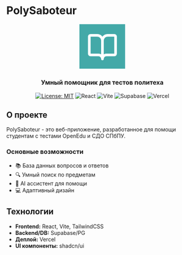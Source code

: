# PolySaboteur

<div align="center">
  <img src="/public/favicon.png" alt="PolySaboteur Logo" width="120" />
  <h3>Умный помощник для тестов политеха</h3>
</div>

<div align="center">
  
[![License: MIT](https://img.shields.io/badge/License-MIT-yellow.svg)](https://opensource.org/licenses/MIT)
![React](https://img.shields.io/badge/React-20232A?style=flat&logo=react&logoColor=61DAFB)
![Vite](https://img.shields.io/badge/Vite-646CFF?style=flat&logo=vite&logoColor=white)
![Supabase](https://img.shields.io/badge/Supabase-3FCF8E?style=flat&logo=supabase&logoColor=white)
![Vercel](https://img.shields.io/badge/Vercel-000000?style=flat&logo=vercel&logoColor=white)

</div>

## О проекте

PolySaboteur - это веб-приложение, разработанное для помощи студентам с тестами OpenEdu и СДО СПбПУ. 

### Основные возможности

- 📚 База данных вопросов и ответов
- 🔍 Умный поиск по предметам
- 🤖 AI ассистент для помощи
- 💻 Адаптивный дизайн

## Технологии

- **Frontend:** React, Vite, TailwindCSS
- **Backend/DB:** Supabase/PG
- **Деплой:** Vercel
- **UI компоненты:** shadcn/ui

